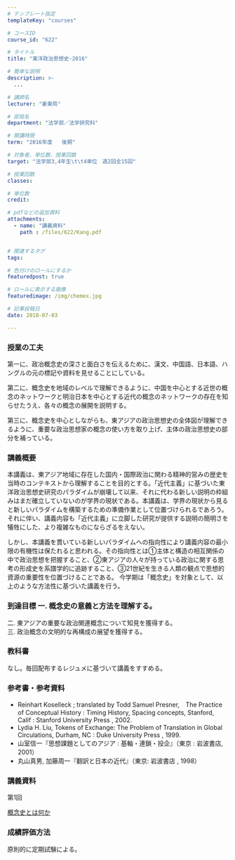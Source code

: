 ```yaml
---
# テンプレート指定
templateKey: "courses"

# コースID
course_id: "622"

# タイトル
title: "東洋政治思想史-2016"

# 簡単な説明
description: >-
  ...

# 講師名
lecturer: "姜東局"

# 部局名
department: "法学部／法学研究科"

# 開講時限
term: "2016年度	後期"

# 対象者、単位数、授業回数
target: "法学部3,4年生\t\t4単位　週2回全15回"

# 授業回数
classes: 

# 単位数
credit: 

# pdfなどの追加資料
attachments: 
  - name: "講義資料" 
    path : /files/622/Kang.pdf


# 関連するタグ
tags:

# 色付けのロールにするか
featuredpost: true

# ロールに表示する画像
featuredimage: /img/chemex.jpg

# 記事投稿日
date: 2018-07-03

---
```


### 授業の工夫

第一に、政冶概念史の深さと面白さを伝えるために、漢文、中国語、日本語、ハングルの元の標記や資料を見せることにしている。

第二に、概念史を地域のレベルで理解できるように、中国を中心とする近世の概念のネットワークと明治日本を中心とする近代の概念のネットワークの存在を知らせたうえ、各々の概念の展開を説明する。 

第三に、概念史を中心としながらも、東アジアの政治思想史の全体図が理解できるように、重要な政治思想家の概念の使い方を取り上げ、主体の政治思想史の部分を補っている。

### 講義概要

本講義は、東アジア地域に存在した国内・国際政治に関わる精神的営みの歴史を当時のコンテキストから理解することを目的とする。「近代主義」に基づいた東洋政治思想史研究のパラダイムが崩壊して以来、それに代わる新しい説明の枠組みはまだ確立していないのが学界の現状である。本講義は、学界の現状から見ると新しいパラダイムを構築するための準備作業として位置づけられるであろう。それに伴い、講義内容も「近代主義」に立脚した研究が提供する説明の簡明さを犠牲にした、より複雑なものにならざるをえない。

しかし、本講義を貫いている新しいパラダイムへの指向性により講義内容の最小限の有機性は保たれると思われる。その指向性とは①主体と構造の相互関係の中で政治思想を把握すること、②東アジアの人々が持っている政治に関する思考の形成史を系譜学的に追跡すること、③21世紀を生きる人類の観点で思想的資源の重要性を位置づけることである。 今学期は「概念史」を対象として、以上のような方法性に基づいた講義を行う。 

### 到達目標 一. 概念史の意義と方法を理解する。

  
二. 東アジアの重要な政治関連概念について知見を獲得する。  
三. 政治概念の文明的な再構成の展望を獲得する。 

### 教科書

なし。毎回配布するレジュメに基づいて講義をすすめる。

### 参考書・参考資料

  * Reinhart Koselleck ; translated by Todd Samuel Presner,　The Practice of Conceptual History : Timing History, Spacing concepts, Stanford, Calif : Stanford University Press , 2002.
  * Lydia H. Liu, Tokens of Exchange: The Problem of Translation in Global Circulations, Durham, NC : Duke University Press , 1999.
  * 山室信一『思想課題としてのアジア : 基軸・連鎖・投企』（東京 : 岩波書店,　2001）
  * 丸山真男, 加藤周一『翻訳と日本の近代』（東京: 岩波書店 , 1998）

### 講義資料

第1回


[概念史とは何か](/files/622/Kang.pdf) 

### 成績評価方法

原則的に定期試験による。
